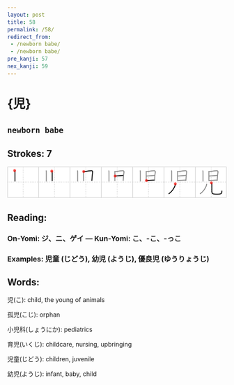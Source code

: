 ```yaml
---
layout: post
title: 58
permalink: /58/
redirect_from:
 - /newborn babe/
 - /newborn babe/
pre_kanji: 57
nex_kanji: 59
---
```


# {児}

## `newborn babe`

## Strokes: 7

<div class="stroke"><img src="../images/E58590.png" /></div>

## Reading:

### On-Yomi: ジ、ニ、ゲイ &mdash; Kun-Yomi: こ、-こ、-っこ

### Examples: 児童 (じどう), 幼児 (ようじ), 優良児 (ゆうりょうじ)

## Words:

児(こ): child, the young of animals

孤児(こじ): orphan

小児科(しょうにか): pediatrics

育児(いくじ): childcare, nursing, upbringing

児童(じどう): children, juvenile

幼児(ようじ): infant, baby, child
